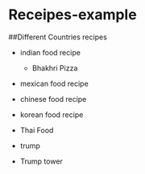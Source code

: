 # Receipes-example

##Different Countries recipes

- indian food recipe
    - Bhakhri Pizza
- mexican food recipe
- chinese food recipe
- korean food recipe
- Thai Food

- trump

- Trump tower
